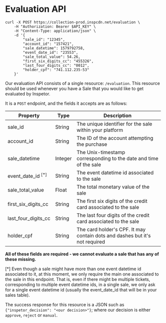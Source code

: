 # Evaluation API
```shell
curl -X POST https://collection-prod.inspcdn.net/evaluation \
    -H "Authorization: Bearer $API_KEY" \
    -H "Content-Type: application/json" \
    -d '{
        "sale_id": "12345",
        "account_id": "157421",
        "sale_datetime": 1579792758,
        "event_date_id": "23553",
        "sale_total_value": 54.26,
        "first_six_digits_cc": "455326",
        "last_four_digits_cc": "0012",
        "holder_cpf": "741.112.235-53"
    }'
```

Our evaluation API consists of a single resource: `/evaluation`. This resource should be used whenever you have a Sale that you would like to get evaluated by Inspetor.

It is a `POST` endpoint, and the fields it accepts are as follows:

Property                        | Type    | Description
--------                        | ----    | -----------
sale_id                         | String  | The unique identifier for the sale within your platform
account_id                      | String  | The ID of the account attempting the purchase
sale_datetime                   | Integer | The Unix-timestamp corresponding to the date and time of the sale
event_date_id <sup>[*]</sup>    | String  | The event datetime id associated to the sale
sale_total_value                | Float   | The total monetary value of the sale
first_six_digits_cc             | String  | The first six digits of the credit card associated to the sale
last_four_digits_cc             | String  | The last four digits of the credit card associated to the sale
holder_cpf                      | String  | The card holder's CPF. It may contain dots and dashes but it's not required

**All of these fields are required - we cannot evaluate a sale that has any of these missing.**

<aside class="notice">
[*] Even though a sale might have more than one event datetime id associated to it, at this moment, we only require the main one associated to the sale in this endpoint. That is, even if there might be multiple tickets, corresponding to multiple event datetime ids, in a single sale, we only ask for a single event datetime id (usually the event_date_id that will be in your sales table).
</aside>

The success response for this resource is a JSON such as `{"inspetor_decision": "<our decision>"}`; where our decision is either `approve`, `reject` or `manual`.
